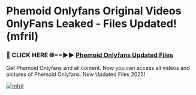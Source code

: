 # Phemoid Onlyfans Original Videos 0nlyFans Leaked - Files Updated! (mfril)

<h3>🔴 CLICK HERE 🌐==►► <a href="https://tinyurl.com/ehrbuxhb" rel="nofollow">Phemoid Onlyfans Updated Files</a></h3>

Get Phemoid Onlyfans and all content. Now you can access all videos and pictures of Phemoid Onlyfans. New Updated Files 2025!

[![mfril](https://i.imgur.com/lVYEuWS.gif)](https://tinyurl.com/ehrbuxhb)
